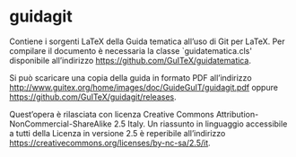 guidagit
========

Contiene i sorgenti LaTeX della Guida tematica all’uso di Git per LaTeX.
Per compilare il documento è necessaria la classe `guidatematica.cls'
disponibile all’indirizzo https://github.com/GuITeX/guidatematica.

Si può scaricare una copia della guida in formato PDF all’indirizzo
http://www.guitex.org/home/images/doc/GuideGuIT/guidagit.pdf oppure
https://github.com/GuITeX/guidagit/releases.

Quest’opera è rilasciata con licenza Creative Commons
Attribution-NonCommercial-ShareAlike 2.5 Italy.  Un riassunto in linguaggio
accessibile a tutti della Licenza in versione 2.5 è reperibile all’indirizzo
https://creativecommons.org/licenses/by-nc-sa/2.5/it.
